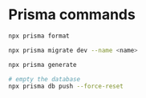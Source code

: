 # Prisma commands

```bash
npx prisma format

npx prisma migrate dev --name <name>

npx prisma generate

# empty the database
npx prisma db push --force-reset
```
